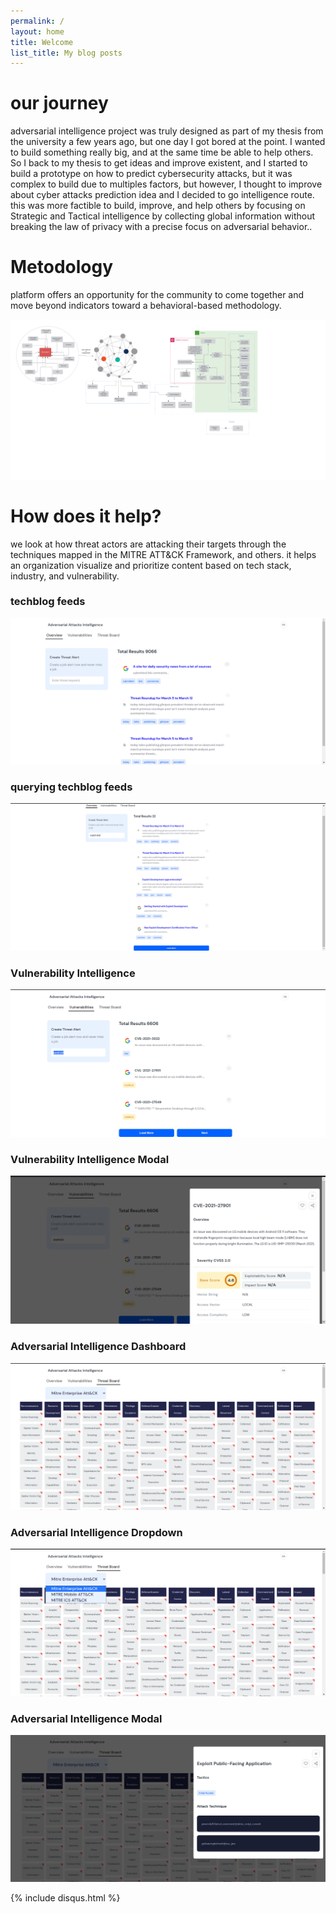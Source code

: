 ```yaml
---
permalink: /
layout: home
title: Welcome
list_title: My blog posts
---
```


# our journey

adversarial intelligence project was truly designed as part of my thesis from the university a few years ago, but one day I got bored at the point. I wanted to build something really big, and at the same time be able to help others. So I back to my thesis to get ideas and improve existent, and I started to build a prototype on how to predict cybersecurity attacks, but it was complex to build due to multiples factors, but however, I thought to improve about cyber attacks prediction idea and I decided to go intelligence route. this was more factible to build, improve, and help others  by focusing on Strategic and Tactical intelligence by collecting global information without breaking the law of privacy with a precise focus on adversarial behavior..


# Metodology

platform offers an opportunity for the community to come together and move beyond indicators toward a behavioral-based methodology.

![08](assets/imgs/8.png)

# How does it help?

we look at how threat actors are attacking their targets through the techniques mapped in the MITRE ATT&CK Framework, and others. it helps an organization visualize and prioritize content based on tech stack, industry, and vulnerability.

### techblog feeds

![01](assets/imgs/1.png)

### querying techblog feeds

![02](assets/imgs/2.png)

### Vulnerability Intelligence 

![03](assets/imgs/3.png)

### Vulnerability Intelligence Modal

![04](assets/imgs/4.png)

### Adversarial Intelligence Dashboard

![05](assets/imgs/5.png)

### Adversarial Intelligence Dropdown

![06](assets/imgs/6.png)

### Adversarial Intelligence Modal

![07](assets/imgs/7.png)

{% include disqus.html %}
